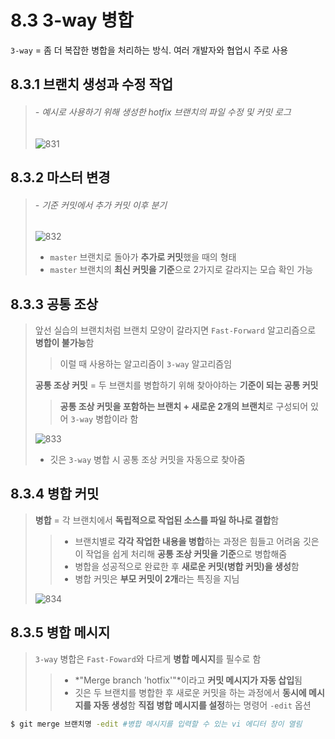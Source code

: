 <h1>8.3 3-way 병합</h1>

`3-way` = 좀 더 복잡한 병합을 처리하는 방식. 여러 개발자와 협업시 주로 사용

<h2>8.3.1 브랜치 생성과 수정 작업</h2>

> <h6> - 예시로 사용하기 위해 생성한 hotfix 브랜치의 파일 수정 및 커밋 로그</h6>
> 
> ![831](https://user-images.githubusercontent.com/114467413/202851729-33c78e0d-c26c-48ad-9c96-b0f9357081d1.png)

<h2>8.3.2 마스터 변경</h2>

> <h6> - 기준 커밋에서 추가 커밋 이후 분기 </h6>
>
> ![832](https://user-images.githubusercontent.com/114467413/202851732-e2109fd3-2195-4bff-b97b-da507ddef414.png)
> - `master` 브랜치로 돌아가 **추가로 커밋**했을 때의 형태
> - `master` 브랜치의 **최신 커밋을 기준**으로 2가지로 갈라지는 모습 확인 가능

<h2>8.3.3 공통 조상</h2>

> 앞선 실습의 브랜치처럼 브랜치 모양이 갈라지면 `Fast-Forward` 알고리즘으로 **병합이 불가능**함
>> 이럴 때 사용하는 알고리즘이 `3-way` 알고리즘임
>
> **공통 조상 커밋** = 두 브랜치를 병합하기 위해 찾아야하는 **기준이 되는 공통 커밋**
>> **공통 조상 커밋을 포함하는 브랜치 + 새로운 2개의 브랜치**로 구성되어 있어 `3-way` 병합이라 함
>
> ![833](https://user-images.githubusercontent.com/114467413/202851734-de0ea738-6cd3-420e-a820-df174150a5dd.png)
> - 깃은 `3-way` 병합 시 공통 조상 커밋을 자동으로 찾아줌

<h2>8.3.4 병합 커밋</h2>

> **병합** = 각 브랜치에서 **독립적으로 작업된 소스를 파일 하나로 결합**함
>> - 브랜치별로 **각각 작업한 내용을 병합**하는 과정은 힘들고 어려움
> 깃은 이 작업을 쉽게 처리해 **공통 조상 커밋을 기준**으로 병합해줌
>> - 병합을 성공적으로 완료한 후 **새로운 커밋(병합 커밋)을 생성**함
>> - 병합 커밋은 **부모 커밋이 2개**라는 특징을 지님
>
> ![834](https://user-images.githubusercontent.com/114467413/202851748-31f98922-9b21-4b73-a31d-56a5ec73a9cf.png)

<h2>8.3.5 병합 메시지</h2>

> `3-way` 병합은 `Fast-Foward`와 다르게 **병합 메시지**를 필수로 함
>> - *"Merge branch 'hotfix'"*이라고 **커밋 메시지가 자동 삽입**됨
>> - 깃은 두 브랜치를 병합한 후 새로운 커밋을 하는 과정에서 **동시에 메시지를 자동 생성**함
> **직접 병합 메시지를 설정**하는 명령어 `-edit` 옵션

```bash
$ git merge 브랜치명 -edit #병합 메시지를 입력할 수 있는 vi 에디터 창이 열림
```
